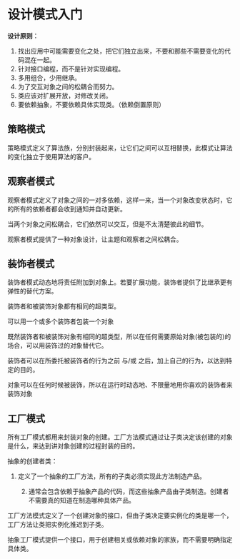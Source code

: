 # 设计模式入门

**设计原则**：

1. 找出应用中可能需要变化之处，把它们独立出来，不要和那些不需要变化的代码混在一起。
2. 针对接口编程，而不是针对实现编程。
3. 多用组合，少用继承。
4. 为了交互对象之间的松耦合而努力。
5. 类应该对扩展开放，对修改关闭。
6. 要依赖抽象，不要依赖具体实现类。（依赖倒置原则）

## 策略模式

策略模式定义了算法族，分别封装起来，让它们之间可以互相替换，此模式让算法的变化独立于使用算法的客户。



## 观察者模式

观察者模式定义了对象之间的一对多依赖，这样一来，当一个对象改变状态时，它的所有的依赖者都会收到通知并自动更新。



当两个对象之间松耦合，它们依然可以交互，但是不太清楚彼此的细节。



观察者模式提供了一种对象设计，让主题和观察者之间松耦合。

## 装饰者模式

装饰者模式动态地将责任附加到对象上。若要扩展功能，装饰者提供了比继承更有弹性的替代方案。



装饰者和被装饰对象都有相同的超类型。

可以用一个或多个装饰者包装一个对象

既然装饰者和被装饰对象有相同的超类型，所以在任何需要原始对象(被包装的)的场合，可以用装饰过的对象替代它。

装饰者可以在所委托被装饰者的行为之前 与/或 之后，加上自己的行为，以达到特定的目的。

对象可以在任何时候被装饰，所以在运行时动态地、不限量地用你喜欢的装饰者来装饰对象

## 工厂模式

所有工厂模式都用来封装对象的创建。工厂方法模式通过让子类决定该创建的对象是什么，来达到讲对象创建的过程封装的目的。



抽象的创建者类：

1. 定义了一个抽象的工厂方法，所有的子类必须实现此方法制造产品。

 	2. 通常会包含依赖于抽象产品的代码，而这些抽象产品由子类制造。创建者不需要真的知道在制造哪种具体产品。



工厂方法模式定义了一个创建对象的接口，但由子类决定要实例化的类是哪一个，工厂方法让类把实例化推迟到子类。



抽象工厂模式提供一个接口，用于创建相关或依赖对象的家族，而不需要明确指定具体类。